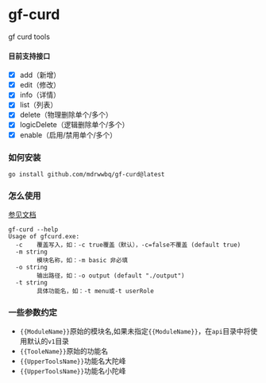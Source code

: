 # gf-curd
gf curd tools


#### 目前支持接口
- [x] add（新增）
- [x] edit（修改）
- [x] info（详情）
- [x] list（列表）
- [x] delete（物理删除单个/多个）
- [x] logicDelete（逻辑删除单个/多个）
- [x] enable（启用/禁用单个/多个）

### 如何安装
```
go install github.com/mdrwwbq/gf-curd@latest
```
### 怎么使用
[参见文档](https://github.com/mdrwwbq/how-to-user.md)
```
gf-curd --help
Usage of gfcurd.exe:
  -c    覆盖写入，如：-c true覆盖（默认），-c=false不覆盖 (default true)
  -m string
        模块名称，如：-m basic 非必填
  -o string
        输出路径，如：-o output (default "./output")
  -t string
        具体功能名，如：-t menu或-t userRole
```

### 一些参数约定
- `{{ModuleName}}`原始的模块名,如果未指定`{{ModuleName}}`，在`api`目录中将使用默认的`v1`目录
- `{{TooleName}}`原始的功能名
- `{{UpperToolsName}}`功能名大陀峰
- `{{UpperToolsName}}`功能名小陀峰

